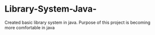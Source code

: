 # Library-System-Java-



Created basic library system in java. Purpose of this project is becoming more comfortable in java 
